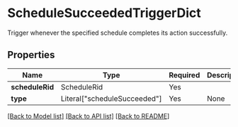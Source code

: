 # ScheduleSucceededTriggerDict

Trigger whenever the specified schedule completes its action
successfully.


## Properties
| Name | Type | Required | Description |
| ------------ | ------------- | ------------- | ------------- |
**scheduleRid** | ScheduleRid | Yes |  |
**type** | Literal["scheduleSucceeded"] | Yes | None |


[[Back to Model list]](../../../../README.md#models-v2-link) [[Back to API list]](../../../../README.md#apis-v2-link) [[Back to README]](../../../../README.md)
